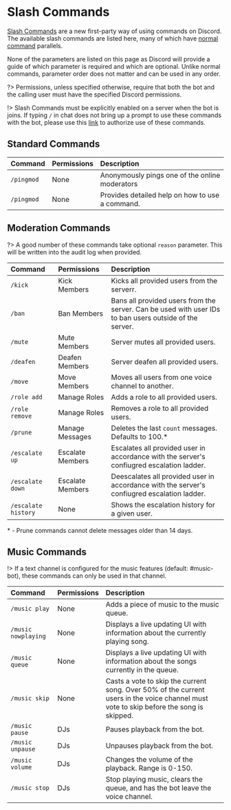 # Slash Commands

[Slash Commands](slash-commands) are a new first-party way of using commands on
Discord. The available slash commands are listed here, many of which have
[normal command](Commands.md) parallels.

None of the parameters are listed on this page as Discord will provide a guide
of which parameter is required and which are optional. Unlike normal commands,
parameter order does not matter and can be used in any order.

?> Permissions, unless specified otherwise, require that both the bot and the
calling user must have the specified Discord permissions.

!> Slash Commands must be explicitly enabled on a server when the bot is joins.
If typing `/` in chat does not bring up a prompt to use these commands with the
bot, please use this [link](authorize) to authorize use of these commands.

## Standard Commands

|Command|Permissions|Description|
|:------|:----------|:----------|
|`/pingmod`|None|Anonymously pings one of the online moderators |
|`/pingmod`|None|Provides detailed help on how to use a command.|

## Moderation Commands

?> A good number of these commands take optional `reason` parameter. This will
be written into the audit log when provided.

|Command|Permissions|Description|
|:------|:----------|:----------|
|`/kick`|Kick Members|Kicks all provided users from the serverr.|
|`/ban`|Ban Members|Bans all provided users from the server.  Can be used with user IDs to ban users outside of the server.|
|`/mute`|Mute Members|Server mutes all provided users.|
|`/deafen`|Deafen Members|Server deafen all provided users.|
|`/move`|Move Members|Moves all users from one voice channel to another.|
|`/role add`|Manage Roles|Adds a role to all provided users.|
|`/role remove`|Manage Roles|Removes a role to all provided users.|
|`/prune`|Manage Messages|Deletes the last `count` messages. Defaults to 100.\*|
|`/escalate up`|Escalate Members|Escalates all provided user in accordance with the server's confiugred escalation ladder.|
|`/escalate down`|Escalate Members|Deescalates all provided user in accordance with the server's confiugred escalation ladder.|
|`/escalate history`|None|Shows the escalation history for a given user.|

\* - Prune commands cannot delete messages older than 14 days.

## Music Commands

!> If a text channel is configured for the music features (default: #music-bot),
these commands can only be used in that channel.

|Command|Permissions|Description|
|:------|:----------|:----------|
|`/music play`|None|Adds a piece of music to the music queue.|
|`/music nowplaying`|None|Displays a live updating UI with information about the currently playing song.|
|`/music queue`|None|Displays a live updating UI with information about the songs currently in the queue.|
|`/music skip`|None|Casts a vote to skip the current song. Over 50% of the current users in the voice channel must vote to skip before the song is skipped.|
|`/music pause`|DJs|Pauses playback from the bot.|
|`/music unpause`|DJs|Unpauses playback from the bot.|
|`/music volume`|DJs|Changes the volume of the playback. Range is 0-150.|
|`/music stop`|DJs|Stop playing music, clears the queue, and has the bot leave the voice channel.|

[slash-commands]: https://support.discord.com/hc/en-us/articles/1500000368501-Slash-Commands-FAQ
[authorize]: https://discord.com/api/oauth2/authorize?client_id=208460637368614913&scope=bot%20applications.commands
